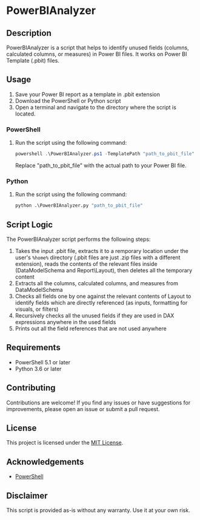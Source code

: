 # PowerBIAnalyzer

## Description
PowerBIAnalyzer is a script that helps to identify unused fields (columns, calculated columns, or measures) in Power BI files. It works on Power BI Template (.pbit) files.

## Usage
1. Save your Power BI report as a template in .pbit extension
1. Download the PowerShell or Python script
1. Open a terminal and navigate to the directory where the script is located.
### PowerShell
1. Run the script using the following command:
    ```powershell
    powershell .\PowerBIAnalyzer.ps1 -TemplatePath "path_to_pbit_file"
    ```
    Replace "path_to_pbit_file" with the actual path to your Power BI file.

### Python
1. Run the script using the following command:
    ```python
    python .\PowerBIAnalyzer.py "path_to_pbit_file"
    ```

## Script Logic
The PowerBIAnalyzer script performs the following steps:

1. Takes the input .pbit file, extracts it to a remporary location under the user's `%home%` directory (.pbit files are just .zip files with a different extension), reads the contents of the relevant files inside (DataModelSchema and Report\Layout), then deletes all the temporary content
2. Extracts all the columns, calculated columns, and measures from DataModelSchema
3. Checks all fields one by one against the relevant contents of Layout to identify fields which are directly referenced (as inputs, formatting for visuals, or filters)
4. Recursively checks all the unused fields if they are used in DAX expressions anywhere in the used fields
5. Prints out all the field references that are not used anywhere

## Requirements
- PowerShell 5.1 or later
- Python 3.6 or later

## Contributing
Contributions are welcome! If you find any issues or have suggestions for improvements, please open an issue or submit a pull request.

## License
This project is licensed under the [MIT License](LICENSE).

## Acknowledgements
- [PowerShell](https://github.com/PowerShell/PowerShell)

## Disclaimer
This script is provided as-is without any warranty. Use it at your own risk.
